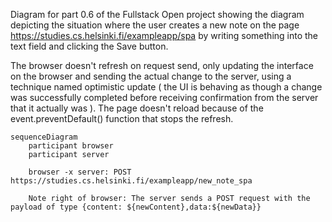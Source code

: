 Diagram for part 0.6 of the Fullstack Open project showing the diagram depicting the situation where the user creates a new note on the page https://studies.cs.helsinki.fi/exampleapp/spa by writing something into the text field and clicking the Save button.

The browser doesn't refresh on request send, only updating the interface on the browser and sending the actual change to the server, using a technique named optimistic update ( the UI is behaving as though a change was successfully completed before receiving confirmation from the server that it actually was ). The page doesn't reload because of the event.preventDefault() function that stops the refresh.

```mermaid
sequenceDiagram
    participant browser
    participant server

    browser -x server: POST https://studies.cs.helsinki.fi/exampleapp/new_note_spa

    Note right of browser: The server sends a POST request with the payload of type {content: ${newContent},data:${newData}}
```
